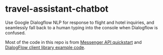# travel-assistant-chatbot

Use Google Dialogflow NLP for response to flight and hotel inquiries, and seamlessly fall back to a human typing into the console when Dialogflow is confused.

Most of the code in this repo is from
[Messenger API quickstart](https://github.com/fbsamples/messenger-platform-samples/blob/e25342a1a6807605ee17c24f7657e0b46b0c0ad6/quick-start/app.js)
and
[DialogFlow client library example code](https://github.com/googleapis/nodejs-dialogflow/blob/b500df6da65ae3a4b2791d85945debe712e887ae/README.md).
